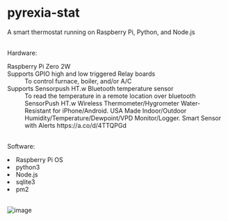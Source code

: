 # pyrexia-stat

A smart thermostat running on Raspberry Pi, Python, and Node.js<br>
<br>
<p>Hardware:</p>
<dl>
<dt>Raspberry Pi Zero 2W</dt>
<dt>Supports GPIO high and low triggered Relay boards</dt>
<dd>To control furnace, boiler, and/or A/C
<dt>Supports Sensorpush HT.w Bluetooth temperature sensor</dt>
<dd>To read the temperature in a remote location over bluetooth</dd>
<dd>SensorPush HT.w Wireless Thermometer/Hygrometer Water-Resistant for iPhone/Android. USA Made Indoor/Outdoor Humidity/Temperature/Dewpoint/VPD Monitor/Logger. Smart Sensor with Alerts https://a.co/d/4TTQPGd</dd>

<br>
<p>Software:</p>
  <li>Raspberry Pi OS</li>
<li>python3</li>
<li>Node.js</li>
<li>sqlite3</li>
<li>pm2</li>
<br>
  

![image](https://user-images.githubusercontent.com/5443337/187974454-2e66458a-9668-4807-a1a1-eb1f25f0f4ab.png)
